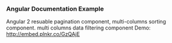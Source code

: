 ### Angular Documentation Example 

Angular 2 resuable pagination component, multi-columns sorting component. multi columns data filtering component
Demo: http://embed.plnkr.co/GzQAjE
